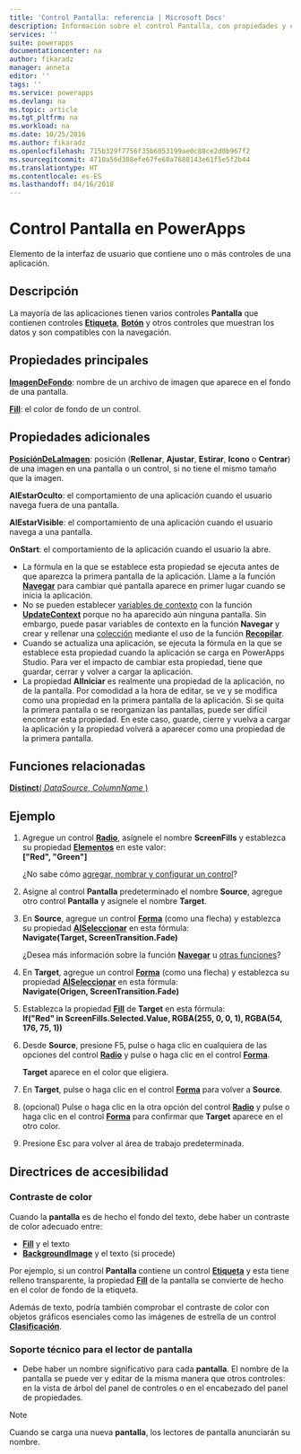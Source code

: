 ```yaml
---
title: 'Control Pantalla: referencia | Microsoft Docs'
description: Información sobre el control Pantalla, con propiedades y ejemplos
services: ''
suite: powerapps
documentationcenter: na
author: fikaradz
manager: anneta
editor: ''
tags: ''
ms.service: powerapps
ms.devlang: na
ms.topic: article
ms.tgt_pltfrm: na
ms.workload: na
ms.date: 10/25/2016
ms.author: fikaradz
ms.openlocfilehash: 715b329f7756f35b6053199ae0c88ce2d0b967f2
ms.sourcegitcommit: 4710a56d308efe67fe60a7688143e61f5e5f2b44
ms.translationtype: HT
ms.contentlocale: es-ES
ms.lasthandoff: 04/16/2018
---
```

# <a name="screen-control-in-powerapps"></a>Control Pantalla en PowerApps
Elemento de la interfaz de usuario que contiene uno o más controles de una aplicación.

## <a name="description"></a>Descripción
La mayoría de las aplicaciones tienen varios controles **Pantalla** que contienen controles **[Etiqueta](control-text-box.md)**, **[Botón](control-button.md)** y otros controles que muestran los datos y son compatibles con la navegación.

## <a name="key-properties"></a>Propiedades principales
**[ImagenDeFondo](properties-visual.md)**: nombre de un archivo de imagen que aparece en el fondo de una pantalla.

**[Fill](properties-color-border.md)**: el color de fondo de un control.

## <a name="additional-properties"></a>Propiedades adicionales
**[PosiciónDeLaImagen](properties-visual.md)**: posición (**Rellenar**, **Ajustar**, **Estirar**, **Icono** o **Centrar**) de una imagen en una pantalla o un control, si no tiene el mismo tamaño que la imagen.

**AlEstarOculto**: el comportamiento de una aplicación cuando el usuario navega fuera de una pantalla.

**AlEstarVisible**: el comportamiento de una aplicación cuando el usuario navega a una pantalla.

**OnStart**: el comportamiento de la aplicación cuando el usuario la abre.

* La fórmula en la que se establece esta propiedad se ejecuta antes de que aparezca la primera pantalla de la aplicación. Llame a la función [**Navegar**](../functions/function-navigate.md) para cambiar qué pantalla aparece en primer lugar cuando se inicia la aplicación.
* No se pueden establecer [variables de contexto](../working-with-variables.md) con la función [**UpdateContext**](../functions/function-updatecontext.md) porque no ha aparecido aún ninguna pantalla. Sin embargo, puede pasar variables de contexto en la función **Navegar** y crear y rellenar una [colección](../working-with-variables.md) mediante el uso de la función [**Recopilar**](../functions/function-clear-collect-clearcollect.md).
* Cuando se actualiza una aplicación, se ejecuta la fórmula en la que se establece esta propiedad cuando la aplicación se carga en PowerApps Studio. Para ver el impacto de cambiar esta propiedad, tiene que guardar, cerrar y volver a cargar la aplicación.
* La propiedad **AlIniciar** es realmente una propiedad de la aplicación, no de la pantalla. Por comodidad a la hora de editar, se ve y se modifica como una propiedad en la primera pantalla de la aplicación. Si se quita la primera pantalla o se reorganizan las pantallas, puede ser difícil encontrar esta propiedad. En este caso, guarde, cierre y vuelva a cargar la aplicación y la propiedad volverá a aparecer como una propiedad de la primera pantalla.

## <a name="related-functions"></a>Funciones relacionadas
[**Distinct**( *DataSource*, *ColumnName* )](../functions/function-distinct.md)

## <a name="example"></a>Ejemplo
1. Agregue un control **[Radio](control-radio.md)**, asígnele el nombre **ScreenFills** y establezca su propiedad **[Elementos](properties-core.md)** en este valor:<br>
   **["Red", "Green"]**
   
    ¿No sabe cómo [agregar, nombrar y configurar un control](../add-configure-controls.md)?
2. Asigne al control **Pantalla** predeterminado el nombre **Source**, agregue otro control **Pantalla** y asígnele el nombre **Target**.
3. En **Source**, agregue un control **[Forma](control-shapes-icons.md)** (como una flecha) y establezca su propiedad **[AlSeleccionar](properties-core.md)** en esta fórmula:<br>
   **Navigate(Target, ScreenTransition.Fade)**
   
    ¿Desea más información sobre la función **[Navegar](../functions/function-navigate.md)** u [otras funciones](../formula-reference.md)?
4. En **Target**, agregue un control **[Forma](control-shapes-icons.md)** (como una flecha) y establezca su propiedad **[AlSeleccionar](properties-core.md)** en esta fórmula:<br>
   **Navigate(Origen, ScreenTransition.Fade)**
5. Establezca la propiedad **[Fill](properties-color-border.md)** de **Target** en esta fórmula:<br>
   **If("Red" in ScreenFills.Selected.Value, RGBA(255, 0, 0, 1), RGBA(54, 176, 75, 1))**
6. Desde **Source**, presione F5, pulse o haga clic en cualquiera de las opciones del control **[Radio](control-radio.md)** y pulse o haga clic en el control **[Forma](control-shapes-icons.md)**.
   
    **Target** aparece en el color que eligiera.
7. En **Target**, pulse o haga clic en el control **[Forma](control-shapes-icons.md)** para volver a **Source**.
8. (opcional) Pulse o haga clic en la otra opción del control **[Radio](control-radio.md)** y pulse o haga clic en el control **[Forma](control-shapes-icons.md)** para confirmar que **Target** aparece en el otro color.
9. Presione Esc para volver al área de trabajo predeterminada.


## <a name="accessibility-guidelines"></a>Directrices de accesibilidad
### <a name="color-contrast"></a>Contraste de color
Cuando la **pantalla** es de hecho el fondo del texto, debe haber un contraste de color adecuado entre:
* **[Fill](properties-color-border.md)** y el texto
* **[BackgroundImage](properties-visual.md)** y el texto (si procede)

Por ejemplo, si un control **Pantalla** contiene un control **[Etiqueta](control-text-box.md)** y esta tiene relleno transparente, la propiedad **[Fill](properties-color-border.md)** de la pantalla se convierte de hecho en el color de fondo de la etiqueta.

Además de texto, podría también comprobar el contraste de color con objetos gráficos esenciales como las imágenes de estrella de un control **[Clasificación](control-rating.md)**.

### <a name="screen-reader-support"></a>Soporte técnico para el lector de pantalla
* Debe haber un nombre significativo para cada **pantalla**. El nombre de la pantalla se puede ver y editar de la misma manera que otros controles: en la vista de árbol del panel de controles o en el encabezado del panel de propiedades.
> [!NOTE]
> Cuando se carga una nueva **pantalla**, los lectores de pantalla anunciarán su nombre. 
